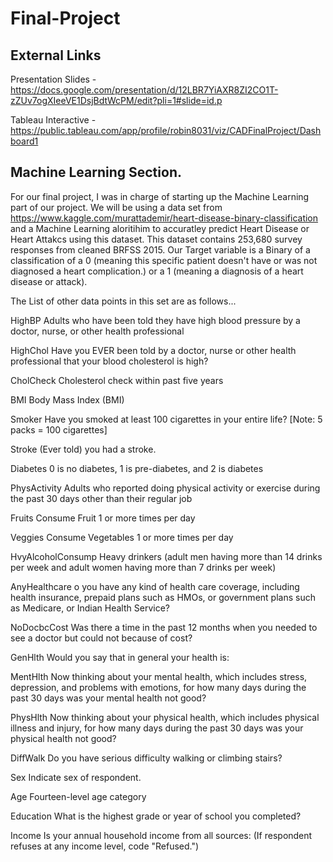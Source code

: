 # Final-Project
## External Links 
Presentation Slides - https://docs.google.com/presentation/d/12LBR7YiAXR8ZI2CO1T-zZUv7ogXIeeVE1DsjBdtWcPM/edit?pli=1#slide=id.p

Tableau Interactive - https://public.tableau.com/app/profile/robin8031/viz/CADFinalProject/Dashboard1

## Machine Learning Section.
For our final project, I was in charge of starting up the Machine Learning part of our project. We will be using a data set from https://www.kaggle.com/murattademir/heart-disease-binary-classification and a Machine Learning aloritihim to accuratley predict Heart Disease or Heart Attakcs using this dataset. 
This dataset contains 253,680 survey responses from cleaned BRFSS 2015. Our Target variable is a Binary of a classification of a 0 (meaning this specific patient doesn't have or was not diagnosed a heart complication.) or a 1 (meaning a diagnosis of a heart disease or attack).

The List of other data points in this set are as follows...


HighBP
Adults who have been told they have high blood pressure by a doctor, nurse, or other health professional

HighChol
Have you EVER been told by a doctor, nurse or other health professional that your blood cholesterol is high?

CholCheck
Cholesterol check within past five years

BMI
Body Mass Index (BMI)

Smoker
Have you smoked at least 100 cigarettes in your entire life? [Note: 5 packs = 100 cigarettes]

Stroke
(Ever told) you had a stroke.

Diabetes
0 is no diabetes, 1 is pre-diabetes, and 2 is diabetes

PhysActivity
Adults who reported doing physical activity or exercise during the past 30 days other than their regular job

Fruits
Consume Fruit 1 or more times per day

Veggies
Consume Vegetables 1 or more times per day

HvyAlcoholConsump
Heavy drinkers (adult men having more than 14 drinks per week and adult women having more than 7 drinks per week)

AnyHealthcare
o you have any kind of health care coverage, including health insurance, prepaid plans such as HMOs, or government plans such as Medicare, or Indian Health Service?

NoDocbcCost
Was there a time in the past 12 months when you needed to see a doctor but could not because of cost?

GenHlth
Would you say that in general your health is:

MentHlth
Now thinking about your mental health, which includes stress, depression, and problems with emotions, for how many days during the past 30 days was your mental health not good?

PhysHlth
Now thinking about your physical health, which includes physical illness and injury, for how many days during the past 30 days was your physical health not good?

DiffWalk
Do you have serious difficulty walking or climbing stairs?

Sex
Indicate sex of respondent.

Age
Fourteen-level age category

Education
What is the highest grade or year of school you completed?

Income
Is your annual household income from all sources: (If respondent refuses at any income level, code "Refused.")
